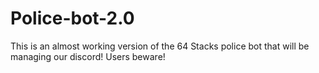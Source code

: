 # Police-bot-2.0
This is an almost working version of the 64 Stacks police bot that will be managing our discord!
Users beware!